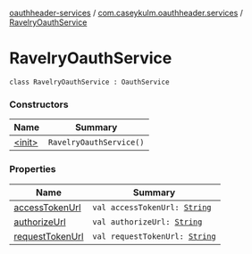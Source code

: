 [oauthheader-services](../../index.md) / [com.caseykulm.oauthheader.services](../index.md) / [RavelryOauthService](.)

# RavelryOauthService

`class RavelryOauthService : OauthService`

### Constructors

| Name | Summary |
|---|---|
| [&lt;init&gt;](-init-.md) | `RavelryOauthService()` |

### Properties

| Name | Summary |
|---|---|
| [accessTokenUrl](access-token-url.md) | `val accessTokenUrl: `[`String`](https://kotlinlang.org/api/latest/jvm/stdlib/kotlin/-string/index.html) |
| [authorizeUrl](authorize-url.md) | `val authorizeUrl: `[`String`](https://kotlinlang.org/api/latest/jvm/stdlib/kotlin/-string/index.html) |
| [requestTokenUrl](request-token-url.md) | `val requestTokenUrl: `[`String`](https://kotlinlang.org/api/latest/jvm/stdlib/kotlin/-string/index.html) |
